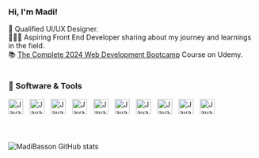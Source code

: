 ### Hi, I'm Madi!

🎨 Qualified UI/UX Designer.<br/>
👩🏼‍💻 Aspiring Front End Developer sharing about my journey and learnings in the field.<br/>
📚 [The Complete 2024 Web Development Bootcamp](https://www.udemy.com/course/the-complete-web-development-bootcamp/?couponCode=ST18MT62524) Course on Udemy.
 <br/>

 #

### 🧰 Software & Tools

<img align="left" alt="Java" width="30px" style="padding-right:10px;" src="https://cdn.jsdelivr.net/gh/devicons/devicon@latest/icons/html5/html5-original.svg"/>
<img align="left" alt="Java" width="30px" style="padding-right:10px;" src="https://cdn.jsdelivr.net/gh/devicons/devicon@latest/icons/css3/css3-original.svg"/>
<img align="left" alt="Java" width="30px" style="padding-right:10px;" src="https://cdn.jsdelivr.net/gh/devicons/devicon@latest/icons/javascript/javascript-original.svg"/>       <img align="left" alt="Java" width="30px" style="padding-right:10px;" src="https://cdn.jsdelivr.net/gh/devicons/devicon@latest/icons/react/react-original.svg"/>
<img align="left" alt="Java" width="30px" style="padding-right:10px;" src="https://cdn.jsdelivr.net/gh/devicons/devicon@latest/icons/bootstrap/bootstrap-original.svg" />
<img align="left" alt="Java" width="30px" style="padding-right:10px;" src="https://cdn.jsdelivr.net/gh/devicons/devicon@latest/icons/jquery/jquery-original.svg" />              <img align="left" alt="Java" width="30px" style="padding-right:10px;" src="https://cdn.jsdelivr.net/gh/devicons/devicon@latest/icons/figma/figma-original.svg" />    
<img align="left" alt="Java" width="30px" style="padding-right:10px;" src="https://cdn.jsdelivr.net/gh/devicons/devicon@latest/icons/illustrator/illustrator-plain.svg"/>
<img align="left" alt="Java" width="30px" style="padding-right:10px;" src="https://cdn.jsdelivr.net/gh/devicons/devicon@latest/icons/photoshop/photoshop-original.svg"/>
<img align="left" alt="Java" width="30px" style="padding-right:10px;" src="https://cdn.jsdelivr.net/gh/devicons/devicon@latest/icons/aftereffects/aftereffects-original.svg"/>
 
 <br/>

 #
  <br/>

![MadiBasson GitHub stats](https://github-readme-stats.vercel.app/api?username=madibasson&show_icons=true&theme=radical)
